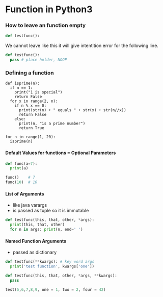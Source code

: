 # Function in Python3

### How to leave an function empty

```python
def testfunc():

```
We cannot leave like this it will give intentition error for the following line.

```python
def testfunc():
  pass # place holder, NOOP
```

### Defining a function

```python3
def isprime(n):
  if n == 1:
    print("1 is special")
    return False
  for x in range(2, n):
    if n % x == 0:
      print(str(n) + " equals " + str(x) + str(n//x))
      return False
    else:
      print(n, "is a prime number")
      return True

for n in range(1, 20):
  isprime(n)
```

#### Default Values for functions = Optional Parameters

```python
def func(a=7):
  print(a)

func()    # 7
func(10)  # 10
```

#### List of Arguments
- like java varargs
- is passed as tuple so it is immutable

```python
def testfunc(this, that, other, *args):
  print(this, that, other)
  for n in args: print(n, end=' ')
```

#### Named Function Arguments
- passed as dictionary

```python
def testfunc(**kwargs): # key word args
  print('test function', kwargs['one'])
```

```python
def testfunc(this, that, other, *args, **kwargs):
  pass

test(5,6,7,8,9, one = 1, two = 2, four = 42)
```
